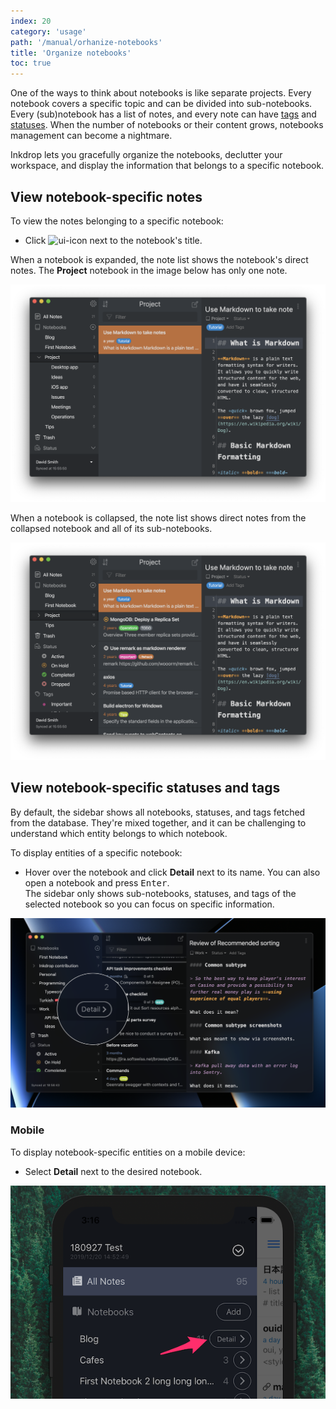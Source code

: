 ```yaml
---
index: 20
category: 'usage'
path: '/manual/orhanize-notebooks'
title: 'Organize notebooks'
toc: true
---
```


One of the ways to think about notebooks is like separate projects. Every notebook covers a specific topic and can be divided into sub-notebooks. Every (sub)notebook has a list of notes, and every note can have [tags](/manual/write-notes#tag-notes) and [statuses](/manual/managing-tasks-with-status). When the number of notebooks or their content grows, notebooks management can become a nightmare.

Inkdrop lets you gracefully organize the notebooks, declutter your workspace, and display the information that belongs to a specific notebook.

## View notebook-specific notes

To view the notes belonging to a specific notebook:

* Click ![ui-icon](/images/icons/arrow-down-1.svg) next to the notebook's title.

When a notebook is expanded, the note list shows the notebook's direct notes. The **Project** notebook in the image below has only one note.

![Expanded notebook](./navigating-notes_notebook_expanded.png)

When a notebook is collapsed, the note list shows direct notes from the collapsed notebook and all of its sub-notebooks.

![Collapsed notebook](./navigating-notes_notebook_collapsed.png)

## View notebook-specific statuses and tags

By default, the sidebar shows all notebooks, statuses, and tags fetched from the database.
They're mixed together, and it can be challenging to understand which entity belongs to which notebook. 

To display entities of a specific notebook:

* Hover over the notebook and click **Detail** next to its name. You can also open a notebook and press <kbd>Enter</kbd>.  
  The sidebar only shows sub-notebooks, statuses, and tags of the selected notebook so you can focus on specific information.

![Disclosure button on sidebar](./notebook_detail.png)

### Mobile

To display notebook-specific entities on a mobile device:

* Select **Detail** next to the desired notebook.

![Disclosure Button on Notebook List on Mobile](./navigating-notes_sidebar-mobile.png)
